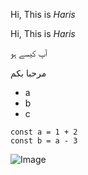 Hi, This is  *Haris*

Hi,  This  is  *Haris*

آپ کیسے ہو

مرحبا بكم

- a
- b
- c

```
const a = 1 + 2 
const b = a - 3
```

![Image](https://s3.us-west-2.amazonaws.com/secure.notion-static.com/63d80881-c821-4c9e-86c9-87acc2a861a2/White_Modern_Simple_Photo_Zoom_Virtual_Background_%283%29.png?X-Amz-Algorithm=AWS4-HMAC-SHA256&X-Amz-Content-Sha256=UNSIGNED-PAYLOAD&X-Amz-Credential=AKIAT73L2G45EIPT3X45%2F20230817%2Fus-west-2%2Fs3%2Faws4_request&X-Amz-Date=20230817T124118Z&X-Amz-Expires=3600&X-Amz-Signature=fbf1a67ee6b25f0148598780e1a63035c240f460c5627081eb09bdab2c72d950&X-Amz-SignedHeaders=host&x-id=GetObject)
